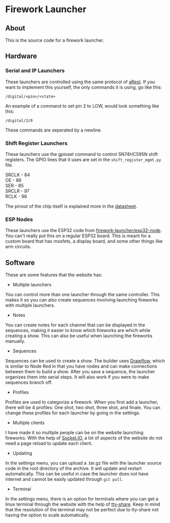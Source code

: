 # Firework Launcher
## About
This is the source code for a firework launcher.

## Hardware
### Serial and IP Launchers
These launchers are controlled using the same protocol of [aRest](https://github.com/marcoschwartz/aREST). If you want to implement this yourself, the only commands it is using, go like this:
```
/digital/<pin>/<state>
```
An example of a command to set pin 2 to LOW, would look something like this:
```
/digital/2/0
```

These commands are seperated by a newline.

### Shift Register Launchers
These launchers use the gpioset command to control SN74HC595N shift registers. The GPIO lines that it uses are set in the `shift_register_mgmt.py` file.

SRCLK - 84\
OE - 86\
SER - 85\
SRCLR - 97\
RCLK - 96

The pinout of the chip itself is explained more in the [datasheet](https://www.ti.com/lit/ds/symlink/sn74hc595.pdf).

### ESP Nodes
These launchers use the ESP32 code from [firework-launcher/esp32-node](https://github.com/firework-launcher/esp32-node). You can't really put this on a regular ESP32 board. This is meant for a custom board that has mosfets, a display board, and some other things like arm circuits.

## Software
These are some features that the website has:

* Multiple launchers

You can control more than one launcher through the same controller. This makes it so you can also create sequences involving launching fireworks with multiple launchers.

* Notes

You can create notes for each channel that can be displayed in the sequences, making it easier to know which fireworks are which while creating a show. This can also be useful when launching the fireworks manually.

* Sequences

Sequences can be used to create a show. The builder uses [Drawflow](https://github.com/jerosoler/Drawflow), which is similar to Node Red in that you have nodes and can make connections between them to build a show. After you save a sequence, the launcher organizes them into serial steps. It will also work if you were to make sequences branch off. 

* Profiles

Profiles are used to categorize a firework. When you first add a launcher, there will be 4 profiles: One shot, two shot, three shot, and finale. You can change these profiles for each launcher by going in the settings.

* Multiple clients

I have made it so multiple people can be on the website launching fireworks. With the help of [Socket.IO](https://socket.io), a lot of aspects of the website do not need a page reload to update each client.

* Updating

In the settings menu, you can upload a .tar.gz file with the launcher source code in the root directory of the archive. It will update and restart automatically. This can be useful in case the launcher does not have internet and cannot be easily updated through `git pull`.

* Terminal

In the settings menu, there is an option for terminals where you can get a linux terminal through the website with the help of [tty-share](https://github.com/elisescu/tty-share). Keep in mind that the resolution of the terminal may not be perfect due to tty-share not having the option to scale automatically.
